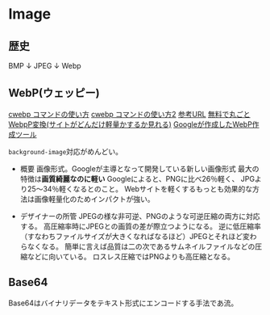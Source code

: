 # Image

## 歴史

BMP
↓
JPEG
↓
Webp

## WebP(ウェッピー)

[cwebp コマンドの使い方](https://blogk.com/1375)
[cwebp コマンドの使い方2](https://cruw.co.jp/blog/webp-conversion/)
[参考URL](https://wk-partners.co.jp/homepage/blog/hpseisaku/htmlcss/webp-how-to-use/)
[無料で丸ごとWebpP変換(サイトがどんだけ軽量かするか見れる)](https://sim.lightfile.net/webp/)
[Googleが作成したWebP作成ツール](https://squoosh.app/)

`background-image`対応がめんどい。

- 概要
画像形式。Googleが主導となって開発している新しい画像形式
最大の特徴は**画質綺麗なのに軽い**
Googleによると、PNGに比べ26％軽く、 JPGより25〜34％軽くなるとのこと。
Webサイトを軽くするもっとも効果的な方法は画像軽量化のためインパクトが強い。

- デザイナーの所管
JPEGの様な非可逆、PNGのような可逆圧縮の両方に対応する。
高圧縮率時にJPEGとの画質の差が際立つようになる。
逆に低圧縮率（すなわちファイルサイズが大きくなればなるほど）JPEGとそれほど変わらなくなる。
簡単に言えば品質は二の次であるサムネイルファイルなどの圧縮などに向いている。
ロスレス圧縮ではPNGよりも高圧縮となる。


## Base64

Base64はバイナリデータをテキスト形式にエンコードする手法であ流。
